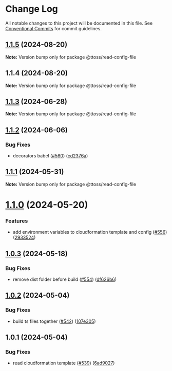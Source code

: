 # Change Log

All notable changes to this project will be documented in this file.
See [Conventional Commits](https://conventionalcommits.org) for commit guidelines.

## [1.1.5](https://github.com/ttoss/ttoss/compare/@ttoss/read-config-file@1.1.4...@ttoss/read-config-file@1.1.5) (2024-08-20)

**Note:** Version bump only for package @ttoss/read-config-file

## 1.1.4 (2024-08-20)

**Note:** Version bump only for package @ttoss/read-config-file

## [1.1.3](https://github.com/ttoss/ttoss/compare/@ttoss/read-config-file@1.1.2...@ttoss/read-config-file@1.1.3) (2024-06-28)

**Note:** Version bump only for package @ttoss/read-config-file

## [1.1.2](https://github.com/ttoss/ttoss/compare/@ttoss/read-config-file@1.1.1...@ttoss/read-config-file@1.1.2) (2024-06-06)

### Bug Fixes

- decorators babel ([#560](https://github.com/ttoss/ttoss/issues/560)) ([cd2376a](https://github.com/ttoss/ttoss/commit/cd2376a67c37205b205ef4d7a64d8055c05531f1))

## [1.1.1](https://github.com/ttoss/ttoss/compare/@ttoss/read-config-file@1.1.0...@ttoss/read-config-file@1.1.1) (2024-05-31)

**Note:** Version bump only for package @ttoss/read-config-file

# [1.1.0](https://github.com/ttoss/ttoss/compare/@ttoss/read-config-file@1.0.3...@ttoss/read-config-file@1.1.0) (2024-05-20)

### Features

- add environment variables to cloudformation template and config ([#556](https://github.com/ttoss/ttoss/issues/556)) ([2933524](https://github.com/ttoss/ttoss/commit/2933524b02dfad240acd4d0634e75520f44b018d))

## [1.0.3](https://github.com/ttoss/ttoss/compare/@ttoss/read-config-file@1.0.2...@ttoss/read-config-file@1.0.3) (2024-05-18)

### Bug Fixes

- remove dist folder before build ([#554](https://github.com/ttoss/ttoss/issues/554)) ([df626b6](https://github.com/ttoss/ttoss/commit/df626b6010d7592ca340f97e6353afdaf2210a74))

## [1.0.2](https://github.com/ttoss/ttoss/compare/@ttoss/read-config-file@1.0.1...@ttoss/read-config-file@1.0.2) (2024-05-04)

### Bug Fixes

- build ts files together ([#542](https://github.com/ttoss/ttoss/issues/542)) ([107e305](https://github.com/ttoss/ttoss/commit/107e305a7d0839a136610d9321539de96a2d7a4a))

## 1.0.1 (2024-05-04)

### Bug Fixes

- read cloudformation template ([#539](https://github.com/ttoss/ttoss/issues/539)) ([6ad9027](https://github.com/ttoss/ttoss/commit/6ad90279d2bd7fb8be051134b73f61babd3637c7))
